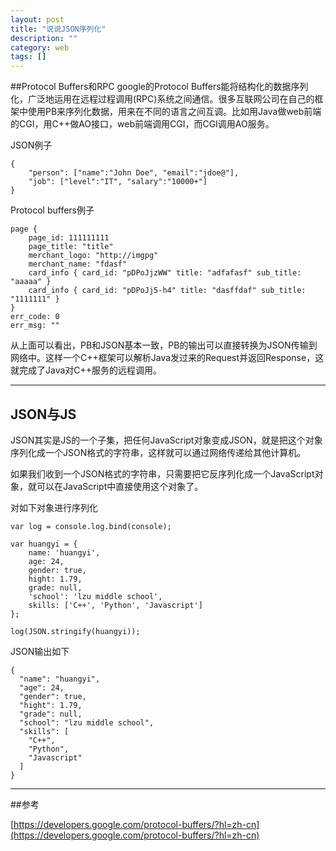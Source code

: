 ```yaml
---
layout: post
title: "说说JSON序列化"
description: ""
category: web
tags: []
---
```


##Protocol Buffers和RPC
google的Protocol Buffers能将结构化的数据序列化，广泛地运用在远程过程调用(RPC)系统之间通信。很多互联网公司在自己的框架中使用PB来序列化数据，用来在不同的语言之间互调。比如用Java做web前端的CGI，用C++做AO接口，web前端调用CGI，而CGI调用AO服务。

JSON例子

```
{
    "person": ["name":"John Doe", "email":"jdoe@"],
    "job": ["level":"IT", "salary":"10000+"]
}
```

Protocol buffers例子

```
page { 
    page_id: 111111111 
    page_title: "title" 
    merchant_logo: "http://imgpg" 
    merchant_name: "fdasf" 
    card_info { card_id: "pDPoJjzWW" title: "adfafasf" sub_title: "aaaaa" } 
    card_info { card_id: "pDPoJj5-h4" title: "dasffdaf" sub_title: "1111111" } 
} 
err_code: 0 
err_msg: ""
```

从上面可以看出，PB和JSON基本一致，PB的输出可以直接转换为JSON传输到网络中。这样一个C++框架可以解析Java发过来的Request并返回Response，这就完成了Java对C++服务的远程调用。


---------------------------------------

## JSON与JS

JSON其实是JS的一个子集，把任何JavaScript对象变成JSON，就是把这个对象序列化成一个JSON格式的字符串，这样就可以通过网络传递给其他计算机。

如果我们收到一个JSON格式的字符串，只需要把它反序列化成一个JavaScript对象，就可以在JavaScript中直接使用这个对象了。

对如下对象进行序列化

```
var log = console.log.bind(console);

var huangyi = {
    name: 'huangyi',
    age: 24,
    gender: true,
    hight: 1.79,
    grade: null,
    'school': 'lzu middle school',
    skills: ['C++', 'Python', 'Javascript']
};

log(JSON.stringify(huangyi));
```

JSON输出如下

```
{
  "name": "huangyi",
  "age": 24,
  "gender": true,
  "hight": 1.79,
  "grade": null,
  "school": "lzu middle school",
  "skills": [
    "C++",
    "Python",
    "Javascript"
  ]
}
```

-----------------------------------------------------------------------

##参考

[https://developers.google.com/protocol-buffers/?hl=zh-cn](https://developers.google.com/protocol-buffers/?hl=zh-cn)
